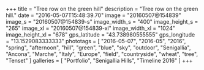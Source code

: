 +++
title = "Tree row on the green hill"
description = "Tree row on the green hill."
date = "2016-05-07T15:48:39.70"
image = "20160507@154839"
image_s = "20160507@154839-s"
image_width_s = "400"
image_height_s = "265"
image_xl = "20160507@154839-xl"
image_width_xl = "1024"
image_height_xl = "678"
gps_latitude = "43.738980555555"
gps_longitude = "13.1529083333333"
phototags = [ "2016-05-07", "2016-05", "2016", "spring", "afternoon", "hill", "green", "blue", "sky", "outdoor", "Senigallia", "Ancona", "Marche", "Italy", "Europe", "field", "countryside", "wheat", "tree", "Tenset" ]
galleries = [ "Portfolio", "Senigallia Hills", "Timeline 2016" ]
+++
